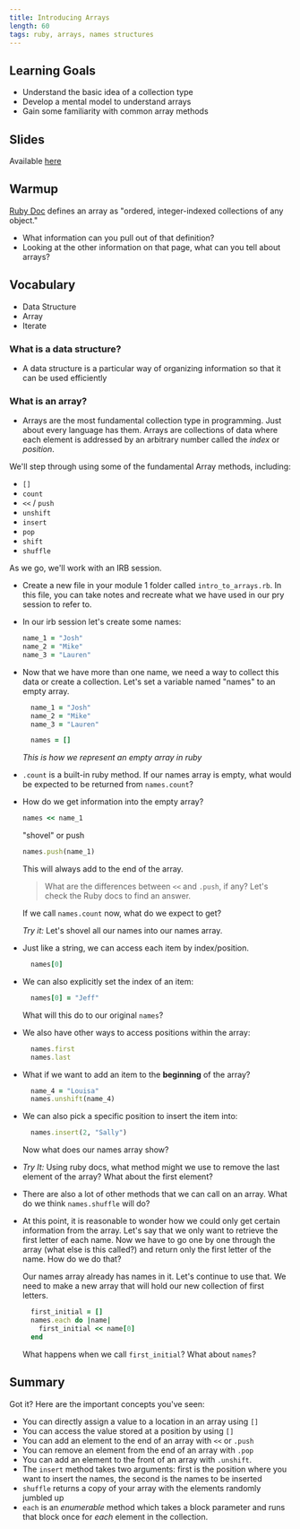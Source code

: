 ```yaml
---
title: Introducing Arrays
length: 60
tags: ruby, arrays, names structures
---
```


## Learning Goals

*   Understand the basic idea of a collection type
*   Develop a mental model to understand arrays
*   Gain some familiarity with common array methods

## Slides

Available [here](../slides/introducing_arrays)

## Warmup

[Ruby Doc](https://ruby-doc.org/core-2.4.2/Array.html) defines an array as "ordered, integer-indexed collections of any object."

* What information can you pull out of that definition?
* Looking at the other information on that page, what can you tell about arrays?

## Vocabulary

* Data Structure
* Array
* Iterate

### What is a data structure?

-   A data structure is a particular way of organizing information so that it can be used efficiently

### What is an array?

-   Arrays are the most fundamental collection type in programming. Just about every language has them. Arrays are collections of data where each element is addressed by an arbitrary number called the *index* or *position*.

We'll step through using some of the fundamental Array methods, including:

*   `[]`
*   `count`
*   `<<` / `push`
*   `unshift`
*   `insert`
*   `pop`
*   `shift`
*   `shuffle`

As we go, we'll work with an IRB session.

-   Create a new file in your module 1 folder called `intro_to_arrays.rb`. In this file, you can take notes and recreate what we have used in our pry session to refer to.
-   In our irb session let's create some names:

    ```ruby
    name_1 = "Josh"
    name_2 = "Mike"
    name_3 = "Lauren"
    ```
-   Now that we have more than one name, we need a way to collect this data or create a collection. Let's set a variable named "names" to an empty array.

    ```ruby
      name_1 = "Josh"
      name_2 = "Mike"
      name_3 = "Lauren"

      names = []
    ```

    *This is how we represent an empty array in ruby*

-   `.count` is a built-in ruby method. If our names array is empty, what would be expected to be returned from ```names.count```?

-   How do we get information into the empty array?

    ```ruby
    names << name_1
    ```

      "shovel" or push

    ```ruby
    names.push(name_1)
    ```

    This will always add to the end of the array.

    > What are the differences between `<<` and `.push`, if any? Let's check the Ruby docs to find an answer.

    If we call ```names.count``` now, what do we expect to get?

    *Try it:* Let's shovel all our names into our names array.

-   Just like a string, we can access each item by index/position.

    ```ruby
      names[0]
    ```

-   We can also explicitly set the index of an item:

    ```ruby
      names[0] = "Jeff"
    ```

    What will this do to our original ```names```?

-   We also have other ways to access positions within the array:

    ```ruby
      names.first
      names.last
    ```

-   What if we want to add an item to the **beginning** of the array?

    ```ruby
      name_4 = "Louisa"
      names.unshift(name_4)
    ```

-   We can also pick a specific position to insert the item into:

    ```ruby
      names.insert(2, "Sally")
    ```
    Now what does our names array show?

-   *Try It:* Using ruby docs, what method might we use to remove the last element of the array? What about the first element?

-   There are also a lot of other methods that we can call on an array. What do we think ```names.shuffle``` will do?

-   At this point, it is reasonable to wonder how we could only get certain information from the array. Let's say that we only want to retrieve the first letter of each name. Now we have to go one by one through the array (what else is this called?) and return only the first letter of the name. How do we do that?

    Our names array already has names in it. Let's continue to use that. We need to make a new array that will hold our new collection of first letters.

    ```ruby
      first_initial = []
      names.each do |name|
        first_initial << name[0]
      end
    ```

    What happens when we call ```first_initial```? What about ```names```?

## Summary

Got it? Here are the important concepts you've seen:

*   You can directly assign a value to a location in an array using `[]`
*   You can access the value stored at a position by using `[]`
*   You can add an element to the end of an array with `<<` or `.push`
*   You can remove an element from the end of an array with `.pop`
*   You can add an element to the front of an array with `.unshift`.
*   The `insert` method takes two arguments: first is the position where you want to insert the names, the second is the names to be inserted
*   `shuffle` returns a copy of your array with the elements randomly jumbled up
*   `each` is an *enumerable* method which takes a block parameter and runs that block once for *each* element in the collection.
